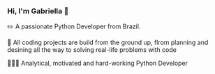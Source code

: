 ### Hi, I'm Gabriella 👋
✏️ A passionate Python Developer from Brazil.

🔭 All coding projects are build from the ground up, flrom planning and desining all the way to solving real-life problems with code

👩🏻‍💻 Analytical, motivated and hard-working Python Developer

